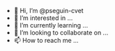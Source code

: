 - 👋 Hi, I’m @pseguin-cvet
- 👀 I’m interested in ...
- 🌱 I’m currently learning ...
- 💞️ I’m looking to collaborate on ...
- 📫 How to reach me ...

<!---
pseguin-cvet/pseguin-cvet is a ✨ special ✨ repository because its `README.md` (this file) appears on your GitHub profile.
You can click the Preview link to take a look at your changes.
--->
